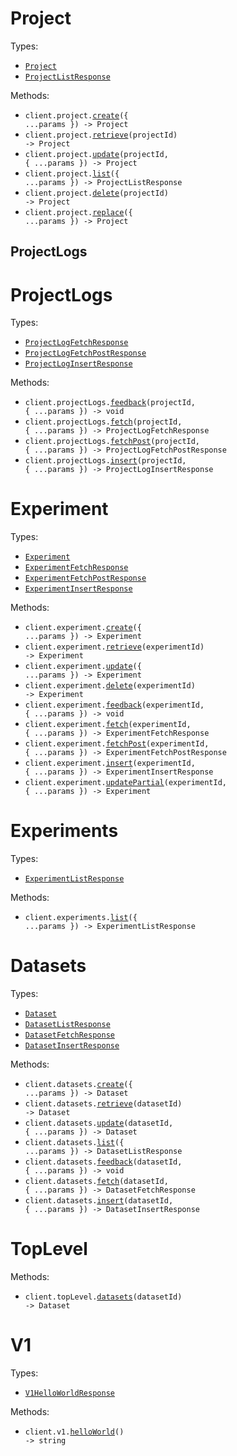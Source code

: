# Project

Types:

- <code><a href="./src/resources/project/project.ts">Project</a></code>
- <code><a href="./src/resources/project/project.ts">ProjectListResponse</a></code>

Methods:

- <code title="post /v1/project">client.project.<a href="./src/resources/project/project.ts">create</a>({ ...params }) -> Project</code>
- <code title="get /v1/project/{project_id}">client.project.<a href="./src/resources/project/project.ts">retrieve</a>(projectId) -> Project</code>
- <code title="patch /v1/project/{project_id}">client.project.<a href="./src/resources/project/project.ts">update</a>(projectId, { ...params }) -> Project</code>
- <code title="get /v1/project">client.project.<a href="./src/resources/project/project.ts">list</a>({ ...params }) -> ProjectListResponse</code>
- <code title="delete /v1/project/{project_id}">client.project.<a href="./src/resources/project/project.ts">delete</a>(projectId) -> Project</code>
- <code title="put /v1/project">client.project.<a href="./src/resources/project/project.ts">replace</a>({ ...params }) -> Project</code>

## ProjectLogs

# ProjectLogs

Types:

- <code><a href="./src/resources/project-logs.ts">ProjectLogFetchResponse</a></code>
- <code><a href="./src/resources/project-logs.ts">ProjectLogFetchPostResponse</a></code>
- <code><a href="./src/resources/project-logs.ts">ProjectLogInsertResponse</a></code>

Methods:

- <code title="post /v1/project_logs/{project_id}/feedback">client.projectLogs.<a href="./src/resources/project-logs.ts">feedback</a>(projectId, { ...params }) -> void</code>
- <code title="get /v1/project_logs/{project_id}/fetch">client.projectLogs.<a href="./src/resources/project-logs.ts">fetch</a>(projectId, { ...params }) -> ProjectLogFetchResponse</code>
- <code title="post /v1/project_logs/{project_id}/fetch">client.projectLogs.<a href="./src/resources/project-logs.ts">fetchPost</a>(projectId, { ...params }) -> ProjectLogFetchPostResponse</code>
- <code title="post /v1/project_logs/{project_id}/insert">client.projectLogs.<a href="./src/resources/project-logs.ts">insert</a>(projectId, { ...params }) -> ProjectLogInsertResponse</code>

# Experiment

Types:

- <code><a href="./src/resources/experiment.ts">Experiment</a></code>
- <code><a href="./src/resources/experiment.ts">ExperimentFetchResponse</a></code>
- <code><a href="./src/resources/experiment.ts">ExperimentFetchPostResponse</a></code>
- <code><a href="./src/resources/experiment.ts">ExperimentInsertResponse</a></code>

Methods:

- <code title="post /v1/experiment">client.experiment.<a href="./src/resources/experiment.ts">create</a>({ ...params }) -> Experiment</code>
- <code title="get /v1/experiment/{experiment_id}">client.experiment.<a href="./src/resources/experiment.ts">retrieve</a>(experimentId) -> Experiment</code>
- <code title="put /v1/experiment">client.experiment.<a href="./src/resources/experiment.ts">update</a>({ ...params }) -> Experiment</code>
- <code title="delete /v1/experiment/{experiment_id}">client.experiment.<a href="./src/resources/experiment.ts">delete</a>(experimentId) -> Experiment</code>
- <code title="post /v1/experiment/{experiment_id}/feedback">client.experiment.<a href="./src/resources/experiment.ts">feedback</a>(experimentId, { ...params }) -> void</code>
- <code title="get /v1/experiment/{experiment_id}/fetch">client.experiment.<a href="./src/resources/experiment.ts">fetch</a>(experimentId, { ...params }) -> ExperimentFetchResponse</code>
- <code title="post /v1/experiment/{experiment_id}/fetch">client.experiment.<a href="./src/resources/experiment.ts">fetchPost</a>(experimentId, { ...params }) -> ExperimentFetchPostResponse</code>
- <code title="post /v1/experiment/{experiment_id}/insert">client.experiment.<a href="./src/resources/experiment.ts">insert</a>(experimentId, { ...params }) -> ExperimentInsertResponse</code>
- <code title="patch /v1/experiment/{experiment_id}">client.experiment.<a href="./src/resources/experiment.ts">updatePartial</a>(experimentId, { ...params }) -> Experiment</code>

# Experiments

Types:

- <code><a href="./src/resources/experiments.ts">ExperimentListResponse</a></code>

Methods:

- <code title="get /v1/experiment">client.experiments.<a href="./src/resources/experiments.ts">list</a>({ ...params }) -> ExperimentListResponse</code>

# Datasets

Types:

- <code><a href="./src/resources/datasets.ts">Dataset</a></code>
- <code><a href="./src/resources/datasets.ts">DatasetListResponse</a></code>
- <code><a href="./src/resources/datasets.ts">DatasetFetchResponse</a></code>
- <code><a href="./src/resources/datasets.ts">DatasetInsertResponse</a></code>

Methods:

- <code title="put /v1/dataset">client.datasets.<a href="./src/resources/datasets.ts">create</a>({ ...params }) -> Dataset</code>
- <code title="get /v1/dataset/{dataset_id}">client.datasets.<a href="./src/resources/datasets.ts">retrieve</a>(datasetId) -> Dataset</code>
- <code title="patch /v1/dataset/{dataset_id}">client.datasets.<a href="./src/resources/datasets.ts">update</a>(datasetId, { ...params }) -> Dataset</code>
- <code title="get /v1/dataset">client.datasets.<a href="./src/resources/datasets.ts">list</a>({ ...params }) -> DatasetListResponse</code>
- <code title="post /v1/dataset/{dataset_id}/feedback">client.datasets.<a href="./src/resources/datasets.ts">feedback</a>(datasetId, { ...params }) -> void</code>
- <code title="get /v1/dataset/{dataset_id}/fetch">client.datasets.<a href="./src/resources/datasets.ts">fetch</a>(datasetId, { ...params }) -> DatasetFetchResponse</code>
- <code title="post /v1/dataset/{dataset_id}/insert">client.datasets.<a href="./src/resources/datasets.ts">insert</a>(datasetId, { ...params }) -> DatasetInsertResponse</code>

# TopLevel

Methods:

- <code title="delete /v1/dataset/{dataset_id}">client.topLevel.<a href="./src/resources/top-level.ts">datasets</a>(datasetId) -> Dataset</code>

# V1

Types:

- <code><a href="./src/resources/v1.ts">V1HelloWorldResponse</a></code>

Methods:

- <code title="get /v1">client.v1.<a href="./src/resources/v1.ts">helloWorld</a>() -> string</code>
